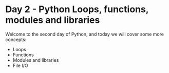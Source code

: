 # Day 2 - Python Loops, functions, modules and libraries

Welcome to the second day of Python, and today we will cover some more concepts:
- Loops
- Functions
- Modules and libraries
- File I/O

